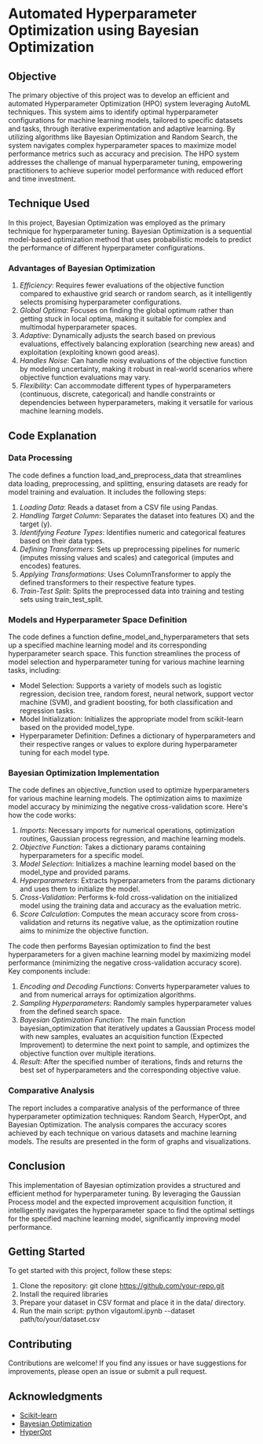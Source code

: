 # Automated Hyperparameter Optimization using Bayesian Optimization

## Objective
The primary objective of this project was to develop an efficient and automated Hyperparameter Optimization (HPO) system leveraging AutoML techniques. This system aims to identify optimal hyperparameter configurations for machine learning models, tailored to specific datasets and tasks, through iterative experimentation and adaptive learning. By utilizing algorithms like Bayesian Optimization and Random Search, the system navigates complex hyperparameter spaces to maximize model performance metrics such as accuracy and precision. The HPO system addresses the challenge of manual hyperparameter tuning, empowering practitioners to achieve superior model performance with reduced effort and time investment.

## Technique Used
In this project, Bayesian Optimization was employed as the primary technique for hyperparameter tuning. Bayesian Optimization is a sequential model-based optimization method that uses probabilistic models to predict the performance of different hyperparameter configurations.

### Advantages of Bayesian Optimization
1. *Efficiency*: Requires fewer evaluations of the objective function compared to exhaustive grid search or random search, as it intelligently selects promising hyperparameter configurations.
2. *Global Optima*: Focuses on finding the global optimum rather than getting stuck in local optima, making it suitable for complex and multimodal hyperparameter spaces.
3. *Adaptive*: Dynamically adjusts the search based on previous evaluations, effectively balancing exploration (searching new areas) and exploitation (exploiting known good areas).
4. *Handles Noise*: Can handle noisy evaluations of the objective function by modeling uncertainty, making it robust in real-world scenarios where objective function evaluations may vary.
5. *Flexibility*: Can accommodate different types of hyperparameters (continuous, discrete, categorical) and handle constraints or dependencies between hyperparameters, making it versatile for various machine learning models.

## Code Explanation

### Data Processing
The code defines a function load_and_preprocess_data that streamlines data loading, preprocessing, and splitting, ensuring datasets are ready for model training and evaluation. It includes the following steps:

1. *Loading Data*: Reads a dataset from a CSV file using Pandas.
2. *Handling Target Column*: Separates the dataset into features (X) and the target (y).
3. *Identifying Feature Types*: Identifies numeric and categorical features based on their data types.
4. *Defining Transformers*: Sets up preprocessing pipelines for numeric (imputes missing values and scales) and categorical (imputes and encodes) features.
5. *Applying Transformations*: Uses ColumnTransformer to apply the defined transformers to their respective feature types.
6. *Train-Test Split*: Splits the preprocessed data into training and testing sets using train_test_split.

### Models and Hyperparameter Space Definition
The code defines a function define_model_and_hyperparameters that sets up a specified machine learning model and its corresponding hyperparameter search space. This function streamlines the process of model selection and hyperparameter tuning for various machine learning tasks, including:

- Model Selection: Supports a variety of models such as logistic regression, decision tree, random forest, neural network, support vector machine (SVM), and gradient boosting, for both classification and regression tasks.
- Model Initialization: Initializes the appropriate model from scikit-learn based on the provided model_type.
- Hyperparameter Definition: Defines a dictionary of hyperparameters and their respective ranges or values to explore during hyperparameter tuning for each model type.

### Bayesian Optimization Implementation
The code defines an objective_function used to optimize hyperparameters for various machine learning models. The optimization aims to maximize model accuracy by minimizing the negative cross-validation score. Here's how the code works:

1. *Imports*: Necessary imports for numerical operations, optimization routines, Gaussian process regression, and machine learning models.
2. *Objective Function*: Takes a dictionary params containing hyperparameters for a specific model.
3. *Model Selection*: Initializes a machine learning model based on the model_type and provided params.
4. *Hyperparameters*: Extracts hyperparameters from the params dictionary and uses them to initialize the model.
5. *Cross-Validation*: Performs k-fold cross-validation on the initialized model using the training data and accuracy as the evaluation metric.
6. *Score Calculation*: Computes the mean accuracy score from cross-validation and returns its negative value, as the optimization routine aims to minimize the objective function.

The code then performs Bayesian optimization to find the best hyperparameters for a given machine learning model by maximizing model performance (minimizing the negative cross-validation accuracy score). Key components include:

1. *Encoding and Decoding Functions*: Converts hyperparameter values to and from numerical arrays for optimization algorithms.
2. *Sampling Hyperparameters*: Randomly samples hyperparameter values from the defined search space.
3. *Bayesian Optimization Function*: The main function bayesian_optimization that iteratively updates a Gaussian Process model with new samples, evaluates an acquisition function (Expected Improvement) to determine the next point to sample, and optimizes the objective function over multiple iterations.
4. *Result*: After the specified number of iterations, finds and returns the best set of hyperparameters and the corresponding objective value.

### Comparative Analysis
The report includes a comparative analysis of the performance of three hyperparameter optimization techniques: Random Search, HyperOpt, and Bayesian Optimization. The analysis compares the accuracy scores achieved by each technique on various datasets and machine learning models. The results are presented in the form of graphs and visualizations.

## Conclusion
This implementation of Bayesian optimization provides a structured and efficient method for hyperparameter tuning. By leveraging the Gaussian Process model and the expected improvement acquisition function, it intelligently navigates the hyperparameter space to find the optimal settings for the specified machine learning model, significantly improving model performance.

## Getting Started
To get started with this project, follow these steps:

1. Clone the repository: git clone https://github.com/your-repo.git
2. Install the required libraries
3. Prepare your dataset in CSV format and place it in the data/ directory.
4. Run the main script: python vlgautoml.ipynb --dataset path/to/your/dataset.csv

## Contributing
Contributions are welcome! If you find any issues or have suggestions for improvements, please open an issue or submit a pull request.

## Acknowledgments
- [Scikit-learn](https://scikit-learn.org/)
- [Bayesian Optimization](https://arxiv.org/abs/1807.01770)
- [HyperOpt](https://github.com/hyperopt/hyperopt)
